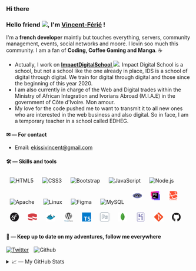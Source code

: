 ### Hi there 


### Hello friend <img src="https://github.com/thomasbnt/thomasbnt/raw/me/assets/hi.gif" width="25px">, I'm [Vincent-Férié](https://www.linkedin.com/in/vincent-ferie-ekissi-ekissi/) !

I'm a **french developer** maintly but touches everything, servers, community management, events, social networks and moore. I lovin soo much this community. I am a fan of **Coding, Coffee Gaming and Manga**. ☕

- Actually, I work on **[ImpactDigitalSchool <img src="http://impactdigitalschool.impactafric.com/site/img/logo.png" width="60px">](http://impactdigitalschool.impactafric.com/home)**.  Impact Digital School is a school, but not a school like the one already in place, IDS is a school of digital through digital. We train for digital through digital and those since the beginning of this year 2020.
- I am also currently in charge of the Web and Digital trades within the Ministry of African Integration and Ivorians Abroad (M.I.A.E) in the government of Côte d'Ivoire.
Mon amour.
- My love for the code pushed me to want to transmit it to all new ones who are interested in the web business and also digital. So in face, I am a temporary teacher in a school called EDHEG.


#### ✉ — For contact

- Email: ekissivincent@gmail.com


#### 🛠 — Skills and tools

<div>
<img style="margin: 10px" src="https://devicons.github.io/devicon/devicon.git/icons/html5/html5-original-wordmark.svg" alt="HTML5" height="25" /> 
<img style="margin: 10px" src="https://devicons.github.io/devicon/devicon.git/icons/css3/css3-original-wordmark.svg" alt="CSS3" height="25" /> 
<img style="margin: 10px" src="https://devicons.github.io/devicon/devicon.git/icons/bootstrap/bootstrap-plain.svg" alt="Bootstrap" height="25" /> 
<img style="margin: 10px" src="https://devicons.github.io/devicon/devicon.git/icons/javascript/javascript-original.svg" alt="JavaScript" height="25" /> 
<img style="margin: 10px" src="https://devicons.github.io/devicon/devicon.git/icons/nodejs/nodejs-original-wordmark.svg" alt="Node.js" height="25" /> 
<img style="margin: 10px" src="https://devicon.dev/devicon.git/icons/apache/apache-original.svg" alt="Apache" height="25" />
<img style="margin: 10px" src="https://devicons.github.io/devicon/devicon.git/icons/linux/linux-original.svg" alt="Linux" height="25" />
<img style="margin: 10px" src="https://www.vectorlogo.zone/logos/figma/figma-icon.svg" alt="Figma" height="25" /> 
<img style="margin: 10px" src="https://devicons.github.io/devicon/devicon.git/icons/mysql/mysql-original-wordmark.svg" alt="MySQL" height="25" />  
<img style="margin: 10px" src="https://raw.githubusercontent.com/devicons/devicon/40cd6bc89a299dc50ac289f8e3b071d0dff49d9c/icons/php/php-original.svg" alt="php" height="25" />  
<img style="margin: 10px" src="https://raw.githubusercontent.com/devicons/devicon/40cd6bc89a299dc50ac289f8e3b071d0dff49d9c/icons/phpstorm/phpstorm-original.svg" alt="phpstorm" height="25" />  
<img style="margin: 10px" src="https://raw.githubusercontent.com/devicons/devicon/40cd6bc89a299dc50ac289f8e3b071d0dff49d9c/icons/laravel/laravel-plain-wordmark.svg" alt="laravel" height="25" />  
<img style="margin: 10px" src="https://raw.githubusercontent.com/devicons/devicon/40cd6bc89a299dc50ac289f8e3b071d0dff49d9c/icons/symfony/symfony-original.svg" alt="Symfony" height="25" />  
<img style="margin: 10px" src="https://raw.githubusercontent.com/devicons/devicon/40cd6bc89a299dc50ac289f8e3b071d0dff49d9c/icons/cakephp/cakephp-original.svg" alt="CakePHP" height="25" />  
<img style="margin: 10px" src="https://raw.githubusercontent.com/devicons/devicon/40cd6bc89a299dc50ac289f8e3b071d0dff49d9c/icons/docker/docker-original.svg" alt="Docker" height="25" />  
<img style="margin: 10px" src="https://raw.githubusercontent.com/devicons/devicon/40cd6bc89a299dc50ac289f8e3b071d0dff49d9c/icons/wordpress/wordpress-original.svg" alt="Wordpress" height="25" />  
<img style="margin: 10px" src="https://raw.githubusercontent.com/devicons/devicon/40cd6bc89a299dc50ac289f8e3b071d0dff49d9c/icons/typescript/typescript-original.svg" alt="TypeScript" height="25" />  
<img style="margin: 10px" src="https://raw.githubusercontent.com/devicons/devicon/40cd6bc89a299dc50ac289f8e3b071d0dff49d9c/icons/photoshop/photoshop-line.svg" alt="Photoshop" height="25" />  
<img style="margin: 10px" src="https://raw.githubusercontent.com/devicons/devicon/40cd6bc89a299dc50ac289f8e3b071d0dff49d9c/icons/mongodb/mongodb-original.svg" alt="MongoDB" height="25" />  
<img style="margin: 10px" src="https://raw.githubusercontent.com/devicons/devicon/40cd6bc89a299dc50ac289f8e3b071d0dff49d9c/icons/heroku/heroku-original.svg" alt="Heroku" height="25" />  
<img style="margin: 10px" src="https://raw.githubusercontent.com/devicons/devicon/40cd6bc89a299dc50ac289f8e3b071d0dff49d9c/icons/git/git-original.svg" alt="Git" height="25" />  
<img style="margin: 10px" src="https://raw.githubusercontent.com/devicons/devicon/40cd6bc89a299dc50ac289f8e3b071d0dff49d9c/icons/github/github-original.svg" alt="Github" height="25" />  
</div>

#### 🍃 — Keep up to date on my adventures, follow me everywhere

[![Twitter](https://img.shields.io/twitter/follow/20100_CurTis?label=Follow%20me&style=social)](https://twitter.com/20100_CurTis) 
<span style="margin-right:10px"></span>
![Github](https://img.shields.io/github/followers/arshey?style=social)


<details>
<summary>📈 — My GitHub Stats</summary>
<table>
  <tr>
    <td align="center">
      <img src="https://github-readme-stats.vercel.app/api?username=arshey"/>
    </td>
    <td align="center">
      <img src="https://github-readme-stats.vercel.app/api/top-langs/?username=arshey&layout=compact&hide_border=true"/>
    </td>
  </tr>
</table>
</details>

